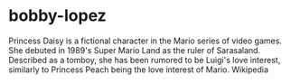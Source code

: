 # bobby-lopez
Princess Daisy is a fictional character in the Mario series of video games. She debuted in 1989's Super Mario Land as the ruler of Sarasaland. Described as a tomboy, she has been rumored to be Luigi's love interest, similarly to Princess Peach being the love interest of Mario. Wikipedia
